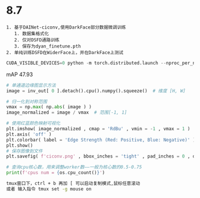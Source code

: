 # 8.7
    1. 基于DAINet-ciconv,使用DarkFace部分数据微调训练
       1. 数据集格式化
       2. 仅对DSFD通路训练
       3. 保存为dyan_finetune.pth
    2. 单纯训练DSFD在WiderFace上，并在DarkFace上测试


```python
CUDA_VISIBLE_DEVICES=0 python -m torch.distributed.launch --nproc_per_node=1 train.py
```
mAP 47.93
```python
# 单通道边缘图显示方法
image = inv_out[ 0 ].detach().cpu().numpy().squeeze()  # 维度 [H, W]

# 归一化到对称范围
vmax = np.max( np.abs( image ) )
image_normalized = image / vmax  # 范围[-1, 1]

# 使用红蓝颜色映射可视化
plt.imshow( image_normalized , cmap = 'RdBu' , vmin = -1 , vmax = 1 )
plt.axis( 'off' )
plt.colorbar( label = 'Edge Strength (Red: Positive, Blue: Negative)' )
plt.show()
# 保存图像到文件
plt.savefig( f'ciconv.png' , bbox_inches = 'tight' , pad_inches = 0 , dpi = 800 )
```

```python
# 查询cpu核心数，用来调整worker数——一般为核心数的0.5-0.75
print(f'cpus num = {os.cpu_count()}')
```

```bash
tmux窗口下，ctrl + b 再加 [ 可以启动复制模式,鼠标任意滚动
或者 输入指令 tmux set -g mouse on
```

